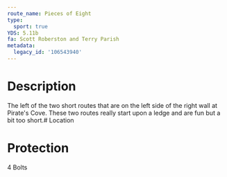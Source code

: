 ```yaml
---
route_name: Pieces of Eight
type:
  sport: true
YDS: 5.11b
fa: Scott Roberston and Terry Parish
metadata:
  legacy_id: '106543940'
---
```

# Description
The left of the two short routes that are on the left side of the right wall at Pirate's Cove.  These two routes really start upon a ledge and are fun but a bit too short.# Location
# Protection
4 Bolts